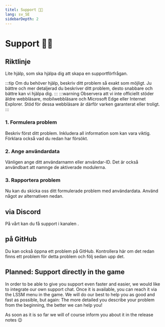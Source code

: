 ```yaml
---
titel: Support 👨‍💻
lang: sv_SE
sidebarDepth: 2
---
```


# Support 👨‍💻

## Riktlinje
Lite hjälp, som ska hjälpa dig att skapa en supportförfrågan.

:::tip
Om du behöver hjälp, beskriv ditt problem så exakt som möjligt. Ju bättre och mer detaljerad du beskriver ditt problem, desto snabbare och bättre kan vi hjälpa dig.
:::
:::warning
Observera att vi inte officiellt stöder äldre webbläsare, mobilwebbläsare och Microsoft Edge eller Internet Explorer. Stöd för dessa webbläsare är därför varken garanterat eller troligt.
:::

### 1. Formulera problem
Beskriv först ditt problem. Inkludera all information som kan vara viktig. Förklara också vad du redan har försökt.

### 2. Ange användardata
Vänligen ange ditt användarnamn eller användar-ID. Det är också användbart att namnge de aktiverade modulerna.

### 3. Rapportera problem
Nu kan du skicka oss ditt formulerade problem med användardata. Använd något av alternativen nedan.

## via Discord
På vårt <discord/> kan du få support i kanalen <discord-channel channel="lssm-help"/>.

## på GitHub
Du kan också öppna ett problem på <a :href="$theme.variables.github + '/issues'" target="_blank">GitHub</a>. Kontrollera här om det redan finns ett problem för detta problem och följ sedan upp det.

## Planned: Support directly in the game
In order to be able to give you support even faster and easier, we would like to integrate our own support chat. Once it is available, you can reach it via the LSSM menu in the game. We will do our best to help you as good and fast as possible, but again: The more detailed you describe your problem from the beginning, the better we can help you!

As soon as it is so far we will of course inform you about it in the release notes :wink:

<!-- ==START_FOOTER== Do NOT edit anything below this line! Any edits will be removed as content is auto generated! -->
[lssm.status]: https://status.lss-manager.de/
[lssm.discord]: https://discord.gg/RcTNjpB
[lssm.userscript]: https://v4.lss-manager.de/lssm-v4.user.js
[lssm.donations]: https://donate.lss-manager.de/
[docs]: https://docs.lss-manager.de/
[docs.apps]: /sv_SE/apps/
[docs.appstore]: /sv_SE/appstore/
[docs.bugs]: /sv_SE/bugs/
[docs.error_report]: /sv_SE/error_report/
[docs.faq]: /sv_SE/faq/
[docs.metadata]: /sv_SE/metadata/
[docs.other]: /sv_SE/other/
[docs.settings]: /sv_SE/settings/
[docs.suggestions]: /sv_SE/suggestions/
[docs.support]: /sv_SE/support/
[games.self]: https://larmcentralen-spelet.se
[tampermonkey]: https://tampermonkey.net/
[github]: https://github.com/LSS-Manager/LSSM-V.4
[github.issues]: https://github.com/LSS-Manager/LSSM-V.4/issues
[github.issues.open]: https://github.com/LSS-Manager/LSSM-V.4/issues?q=is%3Aissue+is%3Aopen+label%3Abug